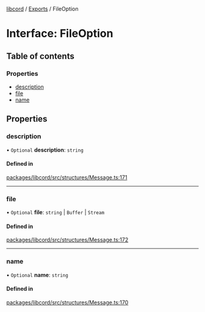 [libcord](../README.md) / [Exports](../modules.md) / FileOption

# Interface: FileOption

## Table of contents

### Properties

- [description](FileOption.md#description)
- [file](FileOption.md#file)
- [name](FileOption.md#name)

## Properties

### description

• `Optional` **description**: `string`

#### Defined in

[packages/libcord/src/structures/Message.ts:171](https://github.com/Libcord/libcord/blob/f9964b8/packages/libcord/src/structures/Message.ts#L171)

___

### file

• `Optional` **file**: `string` \| `Buffer` \| `Stream`

#### Defined in

[packages/libcord/src/structures/Message.ts:172](https://github.com/Libcord/libcord/blob/f9964b8/packages/libcord/src/structures/Message.ts#L172)

___

### name

• `Optional` **name**: `string`

#### Defined in

[packages/libcord/src/structures/Message.ts:170](https://github.com/Libcord/libcord/blob/f9964b8/packages/libcord/src/structures/Message.ts#L170)
